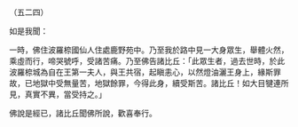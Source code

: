 （五二四）

如是我聞：

一時，佛住波羅㮈國仙人住處鹿野苑中。乃至我於路中見一大身眾生，舉體火然，乘虛而行，啼哭號呼，受諸苦痛。乃至佛告諸比丘：「此眾生者，過去世時，於此波羅㮈城為自在王第一夫人，與王共宿，起瞋恚心，以然燈油灑王身上，緣斯罪故，已地獄中受無量苦，地獄餘罪，今得此身，續受斯苦。諸比丘！如大目犍連所見，真實不異，當受持之。」

佛說是經已，諸比丘聞佛所說，歡喜奉行。






